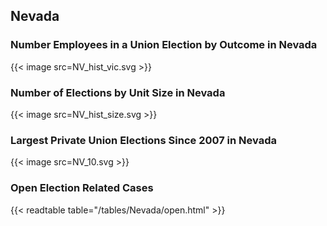 ##  Nevada

### Number Employees in a Union Election by Outcome in Nevada
{{< image src=NV_hist_vic.svg >}}

### Number of Elections by Unit Size in Nevada
{{< image src=NV_hist_size.svg >}}

### Largest Private Union Elections Since 2007 in Nevada
{{< image src=NV_10.svg >}}

### Open Election Related Cases
{{< readtable table="/tables/Nevada/open.html" >}}

